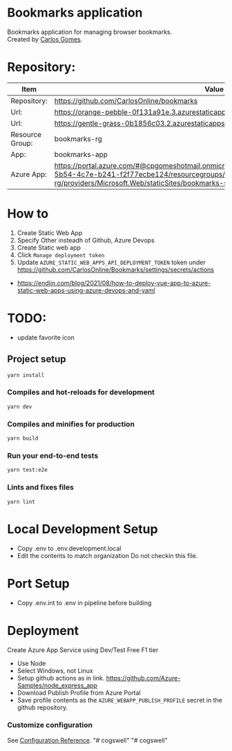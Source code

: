 # Bookmarks application
Bookmarks application for managing browser bookmarks.  
Created by [Carlos Gomes](mailto:carlos.bear@gmail.com).

# Repository:

| Item      | Value |
| ----------- | ----------- |
| Repository:     | https://github.com/CarlosOnline/bookmarks |
| Url:            | https://orange-pebble-0f131a91e.3.azurestaticapps.net |
| Url:            | https://gentle-grass-0b1856c03.2.azurestaticapps.net/#/ |
| Resource Group: | bookmarks-rg |
| App:            | bookmarks-app |
| Azure App:      | https://portal.azure.com/#@cpgomeshotmail.onmicrosoft.com/resource/subscriptions/fab0d9c6-5b54-4c7e-b241-f2f77ecbe124/resourcegroups/bookmarks-rg/providers/Microsoft.Web/staticSites/bookmarks-swa/staticsite |

# How to
1. Create Static Web App
2. Specify Other insteadh of Github, Azure Devops
3. Create Static web app
4. Click `Manage deployment token`
5. Update `AZURE_STATIC_WEB_APPS_API_DEPLOYMENT_TOKEN` token under https://github.com/CarlosOnline/Bookmarks/settings/secrets/actions

- https://endjin.com/blog/2021/08/how-to-deploy-vue-app-to-azure-static-web-apps-using-azure-devops-and-yaml

# TODO:
- update favorite icon

## Project setup
```
yarn install
```

### Compiles and hot-reloads for development
```
yarn dev
```

### Compiles and minifies for production
```
yarn build
```

### Run your end-to-end tests
```
yarn test:e2e
```

### Lints and fixes files
```
yarn lint
```

# Local Development Setup
- Copy .env to .env.development.local
- Edit the contents to match organization
Do not checkin this file.

# Port Setup
- Copy .env.int to .env in pipeline before building

# Deployment
Create Azure App Service using Dev/Test Free F1 tier
- Use Node
- Select Windows, not Linux
- Setup github actions as in link. https://github.com/Azure-Samples/node_express_app
- Download Publish Profile from Azure Portal
- Save profile  contents as the `AZURE_WEBAPP_PUBLISH_PROFILE` secret in the github repository.

### Customize configuration
See [Configuration Reference](https://cli.vuejs.org/config/).
"# cogswell"
"# cogswell"
